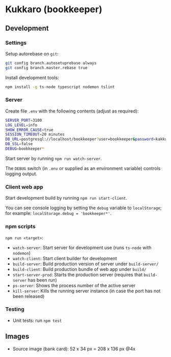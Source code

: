 # Kukkaro (bookkeeper)

## Development

### Settings

Setup autorebase on `git`:

```sh
git config branch.autosetuprebase always
git config branch.master.rebase true
```

Install development tools:

```sh
npm install -g ts-node typescript nodemon tslint
```

### Server

Create file `.env` with the following contents (adjust as required):

```sh
SERVER_PORT=3100
LOG_LEVEL=info
SHOW_ERROR_CAUSE=true
SESSION_TIMEOUT=20 minutes
DB_URL=postgresql://localhost/bookkeeper?user=bookkeeper&password=kakkuloskakahvit&ssl=false
DB_SSL=false
DEBUG=bookkeeper*
```

Start server by running `npm run watch-server`.

The `DEBUG` switch (in `.env` or supplied as an environment variable) controls logging output.

### Client web app

Start development build by running `npm run start-client`.

You can see console logging by setting the `debug` variable to `localStorage`; 
for example: `localStorage.debug = 'bookkeeper*'`.

### npm scripts

`npm run <target>`:

- `watch-server`: Start server for development use (runs `ts-node` with `nodemon`)
- `watch-client`: Start client builder for development
- `build-server`: Build production version of server under `build-server/`
- `build-client`: Build production bundle of web app under `build/`
- `start-server-prod`: Starts the production server (requires that `build-server` has been run)
- `ps-server`: Shows the process number of the active server
- `kill-server`: Kills the running server instance (in case the port has not been released)

### Testing

- Unit tests: run `npm test`

## Images

- Source image (bank card): 52 x 34 px = 208 x 136 px @4x

